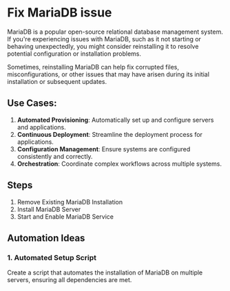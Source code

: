 # Fix MariaDB issue

MariaDB is a popular open-source relational database management system. If you're experiencing issues with MariaDB, such as it not starting or behaving unexpectedly, you might consider reinstalling it to resolve potential configuration or installation problems.

Sometimes, reinstalling MariaDB can help fix corrupted files, misconfigurations, or other issues that may have arisen during its initial installation or subsequent updates.

## Use Cases:

1. **Automated Provisioning**: Automatically set up and configure servers and applications.
2. **Continuous Deployment**: Streamline the deployment process for applications.
3. **Configuration Management**: Ensure systems are configured consistently and correctly.
4. **Orchestration**: Coordinate complex workflows across multiple systems.


## Steps
1. Remove Existing MariaDB Installation
2. Install MariaDB Server
3. Start and Enable MariaDB Service

## Automation Ideas
### 1. Automated Setup Script
Create a script that automates the installation of MariaDB on multiple servers, ensuring all dependencies are met.